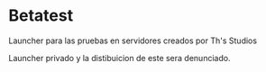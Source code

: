 # Betatest

Launcher para las pruebas en servidores creados por Th's Studios


Launcher privado y la distibuicion de este sera denunciado.
